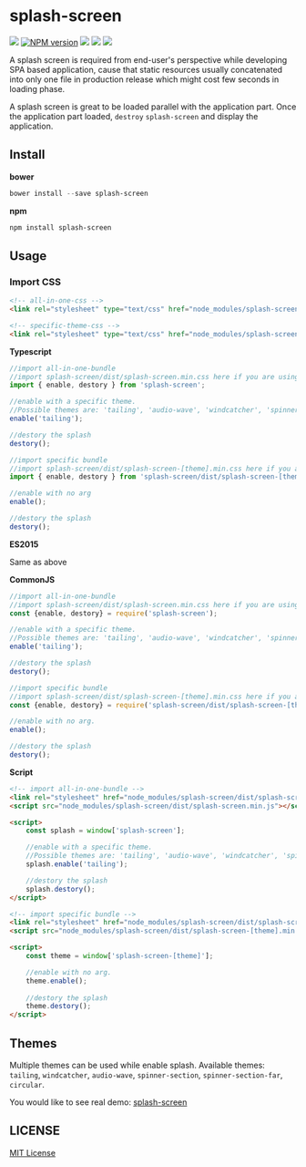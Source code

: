 splash-screen
=============
![][bower-url]
[![NPM version][npm-image]][npm-url]
![][david-url]
![][dt-url]
![][license-url]

A splash screen is required from end-user's perspective while developing SPA based application, cause that static resources usually concatenated into only one file in production release which might cost few seconds in loading phase.

A splash screen is great to be loaded parallel with the application part. Once the application part loaded, `destroy` `splash-screen` and display the application.

## Install ##

**bower**

```powershell
bower install --save splash-screen
```

**npm**

```powershell
npm install splash-screen
```

## Usage ##

### Import CSS ###

```html
<!-- all-in-one-css -->
<link rel="stylesheet" type="text/css" href="node_modules/splash-screen/dist/splash-screen.min.css">

<!-- specific-theme-css -->
<link rel="stylesheet" type="text/css" href="node_modules/splash-screen/dist/splash-screen-[theme].min.css">
```

**Typescript**

```typescript
//import all-in-one-bundle
//import splash-screen/dist/splash-screen.min.css here if you are using webpack, or inject it in your html
import { enable, destory } from 'splash-screen';

//enable with a specific theme.
//Possible themes are: 'tailing', 'audio-wave', 'windcatcher', 'spinner-section', 'spinner-section-far', 'circular'.
enable('tailing');

//destory the splash
destory();
```

```typescript
//import specific bundle
//import splash-screen/dist/splash-screen-[theme].min.css here if you are using webpack, or inject it in your html
import { enable, destory } from 'splash-screen/dist/splash-screen-[theme]';

//enable with no arg
enable();

//destory the splash
destory();
```

**ES2015**

Same as above

**CommonJS**

```javascript
//import all-in-one-bundle
//import splash-screen/dist/splash-screen.min.css here if you are using webpack, or inject it in your html
const {enable, destory} = require('splash-screen');

//enable with a specific theme.
//Possible themes are: 'tailing', 'audio-wave', 'windcatcher', 'spinner-section', 'spinner-section-far', 'circular'.
enable('tailing');

//destory the splash
destory();
```

```javascript
//import specific bundle
//import splash-screen/dist/splash-screen-[theme].min.css here if you are using webpack, or inject it in your html
const {enable, destory} = require('splash-screen/dist/splash-screen-[theme]');

//enable with no arg.
enable();

//destory the splash
destory();
```

**Script**

```html
<!-- import all-in-one-bundle -->
<link rel="stylesheet" href="node_modules/splash-screen/dist/splash-screen.min.css">
<script src="node_modules/splash-screen/dist/splash-screen.min.js"></script>

<script>
    const splash = window['splash-screen'];

    //enable with a specific theme.
    //Possible themes are: 'tailing', 'audio-wave', 'windcatcher', 'spinner-section', 'spinner-section-far', 'circular'.
    splash.enable('tailing');

    //destory the splash
    splash.destory();
</script>
```

```html
<!-- import specific bundle -->
<link rel="stylesheet" href="node_modules/splash-screen/dist/splash-screen-[theme].min.css">
<script src="node_modules/splash-screen/dist/splash-screen-[theme].min.js"></script>

<script>
    const theme = window['splash-screen-[theme]'];

    //enable with no arg.
    theme.enable();
    
    //destory the splash
    theme.destory();
</script>
```

## Themes ##

Multiple themes can be used while enable splash. Available themes: `tailing`, `windcatcher`, `audio-wave`, `spinner-section`, `spinner-section-far`, `circular`.


You would like to see real demo: [splash-screen](http://leftstick.github.io/splash-screen/)

## LICENSE ##

[MIT License](https://raw.githubusercontent.com/leftstick/splash-screen/master/LICENSE)

[bower-url]: https://img.shields.io/bower/v/splash-screen.svg
[npm-url]: https://npmjs.org/package/splash-screen
[npm-image]: https://badge.fury.io/js/splash-screen.png
[david-url]: https://david-dm.org/leftstick/splash-screen.png
[dt-url]:https://img.shields.io/npm/dt/splash-screen.svg
[license-url]:https://img.shields.io/npm/l/splash-screen.svg
